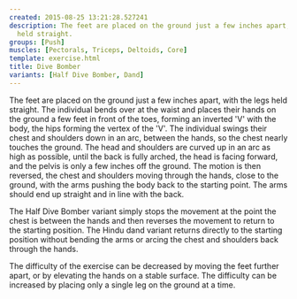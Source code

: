 ```yaml
---
created: 2015-08-25 13:21:28.527241
description: The feet are placed on the ground just a few inches apart, with the legs
  held straight.
groups: [Push]
muscles: [Pectorals, Triceps, Deltoids, Core]
template: exercise.html
title: Dive Bomber
variants: [Half Dive Bomber, Dand]
---
```

The feet are placed on the ground just a few inches apart, with the legs held straight. The individual bends over at the waist and places their hands on the ground a few feet in front of the toes, forming an inverted 'V' with the body, the hips forming the vertex of the 'V'. The individual swings their chest and shoulders down in an arc, between the hands, so the chest nearly touches the ground. The head and shoulders are curved up in an arc as high as possible, until the back is fully arched, the head is facing forward, and the pelvis is only a few inches off the ground. The motion is then reversed, the chest and shoulders moving through the hands, close to the ground, with the arms pushing the body back to the starting point. The arms should end up straight and in line with the back.

The Half Dive Bomber variant simply stops the movement at the point the chest is between the hands and then reverses the movement to return to the starting position. The Hindu dand variant returns directly to the starting position without bending the arms or arcing the chest and shoulders back through the hands.

The difficulty of the exercise can be decreased by moving the feet further apart, or by elevating the hands on a stable surface. The difficulty can be increased by placing only a single leg on the ground at a time.